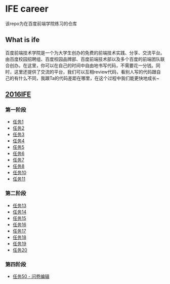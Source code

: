 
# IFE career

该repo为在百度前端学院练习的仓库

## What is ife

百度前端技术学院是一个为大学生创办的免费的前端技术实践、分享、交流平台。由百度校园招聘组、百度校园品牌部、百度前端技术部以及多个百度的前端团队联合创办。在这里，你可以在自己的时间中自由地书写代码，不需要花一分钱。同时，这里还提供了交流的平台，我们可以互相review代码，看别人写的代码跟自己的有什么不同，我跟Ta的代码差距在哪里，在这个过程中我们能更快地成长~

## [2016IFE](http://ife.baidu.com/2016/task/all)

### 第一阶段

- [任务1](https://frehaiku.github.io/ifeSpring/2016/task0001/1.html)
- [任务2](https://frehaiku.github.io/ifeSpring/2016/task0001/2.html)
- [任务3](https://frehaiku.github.io/ifeSpring/2016/task0001/3.html)
- [任务4](https://frehaiku.github.io/ifeSpring/2016/task0001/4.html)
- [任务5](https://frehaiku.github.io/ifeSpring/2016/task0001/5.html)
- [任务6](https://frehaiku.github.io/ifeSpring/2016/task0001/6.html)
- [任务7](https://frehaiku.github.io/ifeSpring/2016/task0001/7.html)
- [任务8](https://frehaiku.github.io/ifeSpring/2016/task0001/8.html)
- [任务10](https://frehaiku.github.io/ifeSpring/2016/task0001/10.html)
- [任务11](https://frehaiku.github.io/ifeSpring/2016/task0001/11.html)

### 第二阶段

- [任务13](https://frehaiku.github.io/ifeSpring/2016/task0002/13.html)
- [任务14](https://frehaiku.github.io/ifeSpring/2016/task0002/14.html)
- [任务15](https://frehaiku.github.io/ifeSpring/2016/task0002/15.html)
- [任务16](https://frehaiku.github.io/ifeSpring/2016/task0002/16.html)
- [任务17](https://frehaiku.github.io/ifeSpring/2016/task0002/17.html)
- [任务18](https://frehaiku.github.io/ifeSpring/2016/task0002/18.html)
- [任务19](https://frehaiku.github.io/ifeSpring/2016/task0002/19.html)
- [任务20](https://frehaiku.github.io/ifeSpring/2016/task0002/20.html)

### 第四阶段

- [任务50 - 问卷编辑](http://we-are-the-world.github.io/try/task50/editQuest.html)
